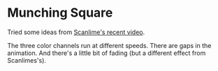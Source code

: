 # Munching Square

Tried some ideas from [Scanlime's recent
video](https://www.youtube.com/watch?v=QxtYy0Wb1S0).

The three color channels run at different speeds.  There
are gaps in the animation.  And there's a little bit of
fading (but a different effect from Scanlimes's).
